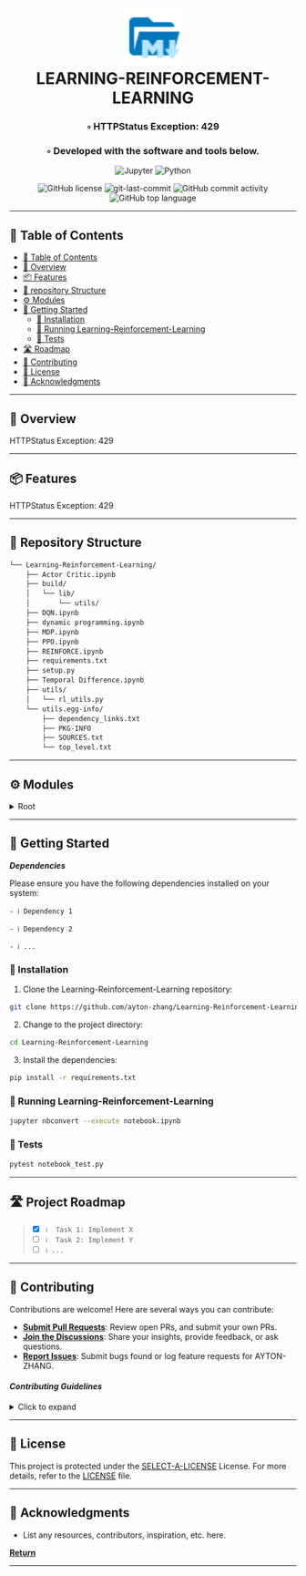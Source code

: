 <div align="center">
<h1 align="center">
<img src="https://raw.githubusercontent.com/PKief/vscode-material-icon-theme/ec559a9f6bfd399b82bb44393651661b08aaf7ba/icons/folder-markdown-open.svg" width="100" />
<br>LEARNING-REINFORCEMENT-LEARNING</h1>
<h3>◦ HTTPStatus Exception: 429</h3>
<h3>◦ Developed with the software and tools below.</h3>

<p align="center">
<img src="https://img.shields.io/badge/Jupyter-F37626.svg?style=flat-square&logo=Jupyter&logoColor=white" alt="Jupyter" />
<img src="https://img.shields.io/badge/Python-3776AB.svg?style=flat-square&logo=Python&logoColor=white" alt="Python" />
</p>
<img src="https://img.shields.io/github/license/ayton-zhang/Learning-Reinforcement-Learning?style=flat-square&color=5D6D7E" alt="GitHub license" />
<img src="https://img.shields.io/github/last-commit/ayton-zhang/Learning-Reinforcement-Learning?style=flat-square&color=5D6D7E" alt="git-last-commit" />
<img src="https://img.shields.io/github/commit-activity/m/ayton-zhang/Learning-Reinforcement-Learning?style=flat-square&color=5D6D7E" alt="GitHub commit activity" />
<img src="https://img.shields.io/github/languages/top/ayton-zhang/Learning-Reinforcement-Learning?style=flat-square&color=5D6D7E" alt="GitHub top language" />
</div>

---

## 📖 Table of Contents
- [📖 Table of Contents](#-table-of-contents)
- [📍 Overview](#-overview)
- [📦 Features](#-features)
- [📂 repository Structure](#-repository-structure)
- [⚙️ Modules](#modules)
- [🚀 Getting Started](#-getting-started)
    - [🔧 Installation](#-installation)
    - [🤖 Running Learning-Reinforcement-Learning](#-running-Learning-Reinforcement-Learning)
    - [🧪 Tests](#-tests)
- [🛣 Roadmap](#-roadmap)
- [🤝 Contributing](#-contributing)
- [📄 License](#-license)
- [👏 Acknowledgments](#-acknowledgments)

---


## 📍 Overview

HTTPStatus Exception: 429

---

## 📦 Features

HTTPStatus Exception: 429

---


## 📂 Repository Structure

```sh
└── Learning-Reinforcement-Learning/
    ├── Actor Critic.ipynb
    ├── build/
    │   └── lib/
    │       └── utils/
    ├── DQN.ipynb
    ├── dynamic programming.ipynb
    ├── MDP.ipynb
    ├── PPO.ipynb
    ├── REINFORCE.ipynb
    ├── requirements.txt
    ├── setup.py
    ├── Temporal Difference.ipynb
    ├── utils/
    │   └── rl_utils.py
    └── utils.egg-info/
        ├── dependency_links.txt
        ├── PKG-INFO
        ├── SOURCES.txt
        └── top_level.txt

```

---


## ⚙️ Modules

<details closed><summary>Root</summary>

| File                                                                                                                                 | Summary                   |
| ---                                                                                                                                  | ---                       |
| [Actor Critic.ipynb](https://github.com/ayton-zhang/Learning-Reinforcement-Learning/blob/main/Actor Critic.ipynb)                    | HTTPStatus Exception: 429 |
| [DQN.ipynb](https://github.com/ayton-zhang/Learning-Reinforcement-Learning/blob/main/DQN.ipynb)                                      | HTTPStatus Exception: 429 |
| [dynamic programming.ipynb](https://github.com/ayton-zhang/Learning-Reinforcement-Learning/blob/main/dynamic programming.ipynb)      | HTTPStatus Exception: 429 |
| [MDP.ipynb](https://github.com/ayton-zhang/Learning-Reinforcement-Learning/blob/main/MDP.ipynb)                                      | HTTPStatus Exception: 429 |
| [PPO.ipynb](https://github.com/ayton-zhang/Learning-Reinforcement-Learning/blob/main/PPO.ipynb)                                      | HTTPStatus Exception: 429 |
| [REINFORCE.ipynb](https://github.com/ayton-zhang/Learning-Reinforcement-Learning/blob/main/REINFORCE.ipynb)                          | HTTPStatus Exception: 429 |
| [requirements.txt](https://github.com/ayton-zhang/Learning-Reinforcement-Learning/blob/main/requirements.txt)                        | HTTPStatus Exception: 429 |
| [setup.py](https://github.com/ayton-zhang/Learning-Reinforcement-Learning/blob/main/setup.py)                                        | HTTPStatus Exception: 429 |
| [Temporal Difference.ipynb](https://github.com/ayton-zhang/Learning-Reinforcement-Learning/blob/main/Temporal Difference.ipynb)      | HTTPStatus Exception: 429 |
| [rl_utils.py](https://github.com/ayton-zhang/Learning-Reinforcement-Learning/blob/main/build\lib\utils\rl_utils.py)                  | HTTPStatus Exception: 429 |
| [rl_utils.py](https://github.com/ayton-zhang/Learning-Reinforcement-Learning/blob/main/utils\rl_utils.py)                            | HTTPStatus Exception: 429 |
| [dependency_links.txt](https://github.com/ayton-zhang/Learning-Reinforcement-Learning/blob/main/utils.egg-info\dependency_links.txt) | HTTPStatus Exception: 429 |
| [PKG-INFO](https://github.com/ayton-zhang/Learning-Reinforcement-Learning/blob/main/utils.egg-info\PKG-INFO)                         | HTTPStatus Exception: 429 |
| [SOURCES.txt](https://github.com/ayton-zhang/Learning-Reinforcement-Learning/blob/main/utils.egg-info\SOURCES.txt)                   | HTTPStatus Exception: 429 |
| [top_level.txt](https://github.com/ayton-zhang/Learning-Reinforcement-Learning/blob/main/utils.egg-info\top_level.txt)               | HTTPStatus Exception: 429 |

</details>

---

## 🚀 Getting Started

***Dependencies***

Please ensure you have the following dependencies installed on your system:

`- ℹ️ Dependency 1`

`- ℹ️ Dependency 2`

`- ℹ️ ...`

### 🔧 Installation

1. Clone the Learning-Reinforcement-Learning repository:
```sh
git clone https://github.com/ayton-zhang/Learning-Reinforcement-Learning
```

2. Change to the project directory:
```sh
cd Learning-Reinforcement-Learning
```

3. Install the dependencies:
```sh
pip install -r requirements.txt
```

### 🤖 Running Learning-Reinforcement-Learning

```sh
jupyter nbconvert --execute notebook.ipynb
```

### 🧪 Tests
```sh
pytest notebook_test.py
```

---


## 🛣 Project Roadmap

> - [X] `ℹ️  Task 1: Implement X`
> - [ ] `ℹ️  Task 2: Implement Y`
> - [ ] `ℹ️ ...`


---

## 🤝 Contributing

Contributions are welcome! Here are several ways you can contribute:

- **[Submit Pull Requests](https://github.com/ayton-zhang/Learning-Reinforcement-Learning/blob/main/CONTRIBUTING.md)**: Review open PRs, and submit your own PRs.
- **[Join the Discussions](https://github.com/ayton-zhang/Learning-Reinforcement-Learning/discussions)**: Share your insights, provide feedback, or ask questions.
- **[Report Issues](https://github.com/ayton-zhang/Learning-Reinforcement-Learning/issues)**: Submit bugs found or log feature requests for AYTON-ZHANG.

#### *Contributing Guidelines*

<details closed>
<summary>Click to expand</summary>

1. **Fork the Repository**: Start by forking the project repository to your GitHub account.
2. **Clone Locally**: Clone the forked repository to your local machine using a Git client.
   ```sh
   git clone <your-forked-repo-url>
   ```
3. **Create a New Branch**: Always work on a new branch, giving it a descriptive name.
   ```sh
   git checkout -b new-feature-x
   ```
4. **Make Your Changes**: Develop and test your changes locally.
5. **Commit Your Changes**: Commit with a clear and concise message describing your updates.
   ```sh
   git commit -m 'Implemented new feature x.'
   ```
6. **Push to GitHub**: Push the changes to your forked repository.
   ```sh
   git push origin new-feature-x
   ```
7. **Submit a Pull Request**: Create a PR against the original project repository. Clearly describe the changes and their motivations.

Once your PR is reviewed and approved, it will be merged into the main branch.

</details>

---

## 📄 License


This project is protected under the [SELECT-A-LICENSE](https://choosealicense.com/licenses) License. For more details, refer to the [LICENSE](https://choosealicense.com/licenses/) file.

---

## 👏 Acknowledgments

- List any resources, contributors, inspiration, etc. here.

[**Return**](#Top)

---

